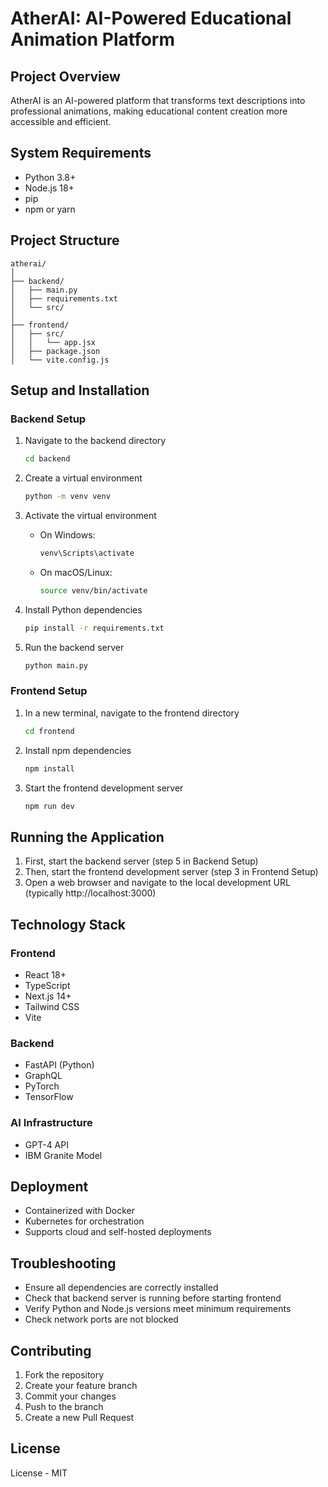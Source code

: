 # AtherAI: AI-Powered Educational Animation Platform

## Project Overview

AtherAI is an AI-powered platform that transforms text descriptions into professional animations, making educational content creation more accessible and efficient.

## System Requirements

- Python 3.8+
- Node.js 18+
- pip
- npm or yarn

## Project Structure

```
atherai/
│
├── backend/
│   ├── main.py
│   ├── requirements.txt
│   └── src/
│
├── frontend/
│   ├── src/
│   │   └── app.jsx
│   ├── package.json
│   └── vite.config.js
```

## Setup and Installation

### Backend Setup

1. Navigate to the backend directory
   ```bash
   cd backend
   ```

2. Create a virtual environment
   ```bash
   python -m venv venv
   ```

3. Activate the virtual environment
   - On Windows:
     ```bash
     venv\Scripts\activate
     ```
   - On macOS/Linux:
     ```bash
     source venv/bin/activate
     ```

4. Install Python dependencies
   ```bash
   pip install -r requirements.txt
   ```

5. Run the backend server
   ```bash
   python main.py
   ```

### Frontend Setup

1. In a new terminal, navigate to the frontend directory
   ```bash
   cd frontend
   ```

2. Install npm dependencies
   ```bash
   npm install
   ```

3. Start the frontend development server
   ```bash
   npm run dev
   ```

## Running the Application

1. First, start the backend server (step 5 in Backend Setup)
2. Then, start the frontend development server (step 3 in Frontend Setup)
3. Open a web browser and navigate to the local development URL (typically http://localhost:3000)

## Technology Stack

### Frontend
- React 18+
- TypeScript
- Next.js 14+
- Tailwind CSS
- Vite

### Backend
- FastAPI (Python)
- GraphQL
- PyTorch
- TensorFlow

### AI Infrastructure
- GPT-4 API
- IBM Granite Model

## Deployment

- Containerized with Docker
- Kubernetes for orchestration
- Supports cloud and self-hosted deployments


## Troubleshooting

- Ensure all dependencies are correctly installed
- Check that backend server is running before starting frontend
- Verify Python and Node.js versions meet minimum requirements
- Check network ports are not blocked

## Contributing

1. Fork the repository
2. Create your feature branch
3. Commit your changes
4. Push to the branch
5. Create a new Pull Request

## License

License - MIT
```


